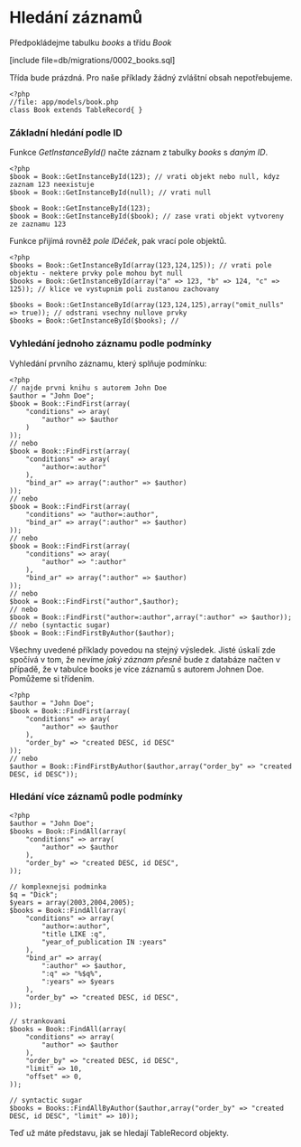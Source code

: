 Hledání záznamů
===============

Předpokládejme tabulku _books_ a třídu _Book_

[include file=db/migrations/0002_books.sql]

Třída bude prázdná. Pro naše příklady žádný zvláštní obsah nepotřebujeme.

	<?php
	//file: app/models/book.php
	class Book extends TableRecord{ }

### Základní hledání podle ID

Funkce _GetInstanceById()_ načte záznam z tabulky _books_ s _daným ID_.

	<?php
	$book = Book::GetInstanceById(123); // vrati objekt nebo null, kdyz zaznam 123 neexistuje
	$book = Book::GetInstanceById(null); // vrati null
	
	$book = Book::GetInstanceById(123);
	$book = Book::GetInstanceById($book); // zase vrati objekt vytvoreny ze zaznamu 123

Funkce přijímá rovněž _pole IDéček_, pak vrací pole objektů.

	<?php
	$books = Book::GetInstanceById(array(123,124,125)); // vrati pole objektu - nektere prvky pole mohou byt null
	$books = Book::GetInstanceById(array("a" => 123, "b" => 124, "c" => 125)); // klice ve vystupnim poli zustanou zachovany

	$books = Book::GetInstanceById(array(123,124,125),array("omit_nulls" => true)); // odstrani vsechny nullove prvky
	$books = Book::GetInstanceById($books); //

### Vyhledání jednoho záznamu podle podmínky

Vyhledání prvního záznamu, který splňuje podmínku:

	<?php
	// najde prvni knihu s autorem John Doe
	$author = "John Doe";
	$book = Book::FindFirst(array(
		"conditions" => aray(
			"author" => $author
		)
	));
	// nebo
	$book = Book::FindFirst(array(
		"conditions" => aray(
			"author=:author"
		),
		"bind_ar" => array(":author" => $author)
	));
	// nebo
	$book = Book::FindFirst(array(
		"conditions" => "author=:author",
		"bind_ar" => array(":author" => $author)
	));
	// nebo
	$book = Book::FindFirst(array(
		"conditions" => aray(
			"author" => ":author"
		),
		"bind_ar" => array(":author" => $author)
	));
	// nebo
	$book = Book::FindFirst("author",$author);
	// nebo
	$book = Book::FindFirst("author=:author",array(":author" => $author));
	// nebo (syntactic sugar)
	$book = Book::FindFirstByAuthor($author);

Všechny uvedené příklady povedou na stejný výsledek. Jisté úskalí zde spočívá v tom, že nevíme _jaký záznam přesně_ bude z databáze načten v případě, že v tabulce books je více záznamů s autorem Johnen Doe. Pomůžeme si třídením.

	<?php
	$author = "John Doe";
	$book = Book::FindFirst(array(
		"conditions" => aray(
			"author" => $author
		),
		"order_by" => "created DESC, id DESC"
	));
	// nebo
	$author = Book::FindFirstByAuthor($author,array("order_by" => "created DESC, id DESC"));

### Hledání více záznamů podle podmínky

	<?php
	$author = "John Doe";
	$books = Book::FindAll(array(
		"conditions" => array(
			"author" => $author
		),
		"order_by" => "created DESC, id DESC",
	));

	// komplexnejsi podminka
	$q = "Dick";
	$years = array(2003,2004,2005);
	$books = Book::FindAll(array(
		"conditions" => array(
			"author=:author",
			"title LIKE :q",
			"year_of_publication IN :years"
		),
		"bind_ar" => array(
			":author" => $author,
			":q" => "%$q%",
			":years" => $years
		),
		"order_by" => "created DESC, id DESC",
	));

	// strankovani
	$books = Book::FindAll(array(
		"conditions" => array(
			"author" => $author
		),
		"order_by" => "created DESC, id DESC",
		"limit" => 10,
		"offset" => 0,
	));

	// syntactic sugar
	$books = Books::FindAllByAuthor($author,array("order_by" => "created DESC, id DESC", "limit" => 10));

Teď už máte představu, jak se hledají TableRecord objekty.
